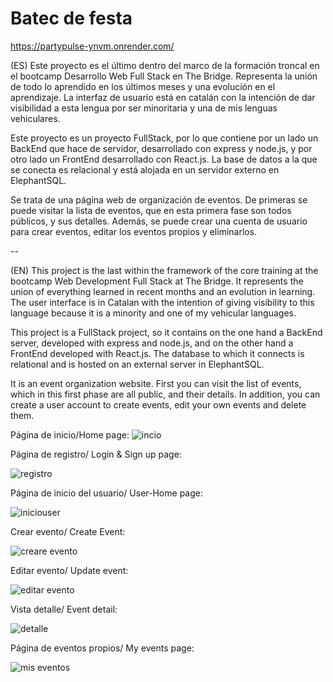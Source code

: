 # Batec de festa

https://partypulse-ynvm.onrender.com/

(ES) Este proyecto es el último dentro del marco de la formación troncal en el bootcamp Desarrollo Web Full Stack en The Bridge. Representa la unión de todo lo aprendido en los últimos meses y una evolución en el aprendizaje. La interfaz de usuario está en catalán con la intención de dar visibilidad a esta lengua por ser minoritaria y una de mis lenguas vehiculares.

Este proyecto es un proyecto FullStack, por lo que contiene por un lado un BackEnd que hace de servidor, desarrollado con express y node.js, y por otro lado un FrontEnd desarrollado con React.js. La base de datos a la que se conecta es relacional y está alojada en un servidor externo en ElephantSQL. 

Se trata de una página web de organización de eventos. De primeras se puede visitar la lista de eventos, que en esta primera fase son todos públicos, y sus detalles. Además, se puede crear una cuenta de usuario para crear eventos, editar los eventos propios y eliminarlos.

--

(EN) This project is the last within the framework of the core training at the bootcamp Web Development Full Stack at The Bridge. It represents the union of everything learned in recent months and an evolution in learning. The user interface is in Catalan with the intention of giving visibility to this language because it is a minority and one of my vehicular languages.

This project is a FullStack project, so it contains on the one hand a BackEnd server, developed with express and node.js, and on the other hand a FrontEnd developed with React.js. The database to which it connects is relational and is hosted on an external server in ElephantSQL.

It is an event organization website. First you can visit the list of events, which in this first phase are all public, and their details. In addition, you can create a user account to create events, edit your own events and delete them.


Página de inicio/Home page:
![incio](./client/public/capturasReadme/inicio.png) 


Página de registro/ Login & Sign up page:

![registro](./client/public/capturasReadme/registro.png) 


Página de inicio del usuario/ User-Home page:

![iniciouser](./client/public/capturasReadme/iniciouser.png) 


Crear evento/ Create Event:

![creare evento](./client/public/capturasReadme/crear.png) 


Editar evento/ Update event:

![editar evento](./client/public/capturasReadme/editar.png) 


Vista detalle/ Event detail:

![detalle](./client/public/capturasReadme/detalle.png) 


Página de eventos propios/ My events page:

![mis eventos](./client/public/capturasReadme/myevents.png) 
